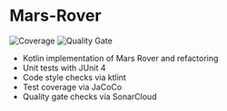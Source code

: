 # Mars-Rover

![Coverage](https://sonarcloud.io/api/project_badges/measure?project=SueSarabi_Mars-Rover&metric=coverage)
![Quality Gate](https://sonarcloud.io/api/project_badges/measure?project=SueSarabi_Mars-Rover&metric=alert_status)

- Kotlin implementation of Mars Rover and refactoring
- Unit tests with JUnit 4
- Code style checks via ktlint
- Test coverage via JaCoCo
- Quality gate checks via SonarCloud